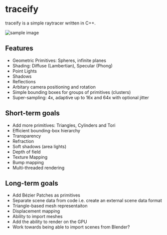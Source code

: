 # traceify

traceify is a simple raytracer written in C++.

![sample image](http://alexcoplan.github.io/traceify/traceify_demo.jpg)

## Features

 - Geometric Primitives: Spheres, infinite planes
 - Shading: Diffuse (Lambertian), Specular (Phong)
 - Point Lights
 - Shadows
 - Reflections
 - Arbitary camera positioning and rotation
 - Simple bounding boxes for groups of primitives (clusters)
 - Super-sampling: 4x, adaptive up to 16x and 64x with optional jitter

## Short-term goals

 - Add more primitives: Triangles, Cylinders and Tori
 - Efficient bounding-box hierarchy
 - Transparency
 - Refraction
 - Soft shadows (area lights)
 - Depth of field
 - Texture Mapping
 - Bump mapping
 - Multi-threaded rendering

## Long-term goals

 - Add Bézier Patches as primitives
 - Separate scene data from code i.e. create an external scene data format
 - Triangle-based mesh representaiton
 - Displacement mapping
 - Ability to import meshes
 - Add the ability to render on the GPU 
 - Work towards being able to import scenes from Blender?
